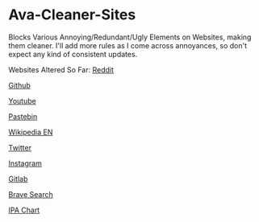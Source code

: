 # Ava-Cleaner-Sites

Blocks Various Annoying/Redundant/Ugly Elements on Websites, making them cleaner.
I'll add more rules as I come across annoyances, so don't expect any kind of consistent updates.

Websites Altered So Far:
[Reddit](https://www.reddit.com/)

[Github](https://www.github.com/)

[Youtube](https://www.youtube.com/)

[Pastebin](https://www.pastebin.com/)

[Wikipedia EN](https://en.wikipedia.org/)

[Twitter](https://www.twitter.com/)

[Instagram](https://www.instagram.com/)

[Gitlab](https://gitlab.com/)

[Brave Search](https://search.brave.com/)

[IPA Chart](https://ipachart.com/)

